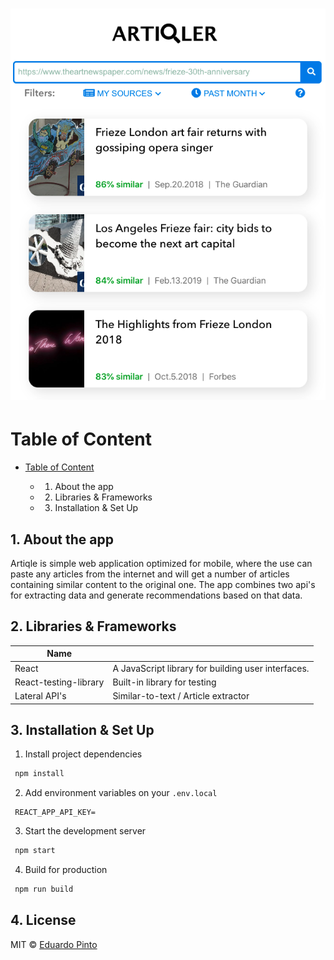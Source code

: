# ![Project preview](preview.png)



# Table of Content

- [Table of Content](#table-of-content)

  - 1. About the app

  - 2. Libraries & Frameworks

  - 3. Installation & Set Up

    

## 1. About the app

Artiqle is simple web application optimized for mobile, where the use can paste any articles from the internet and will get a number of articles containing similar content to the original one. The app combines two api's for extracting data and generate recommendations based on that data.



## 2. Libraries & Frameworks

| Name                  |                                                    |
| --------------------- | -------------------------------------------------- |
| React                 | A JavaScript library for building user interfaces. |
| React-testing-library | Built-in library for testing                       |
| Lateral API's         | Similar-to-text / Article extractor                |

## 3. Installation & Set Up

1. Install project dependencies

```bash
 npm install
```

2. Add environment variables on your `.env.local`

```env
 REACT_APP_API_KEY=
```

3. Start the development server

```bash
 npm start
```

4. Build for production

```bash
 npm run build
```
## 4. License

MIT © [Eduardo Pinto](https://github.com/pintoedo)
